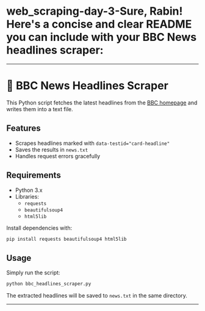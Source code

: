 # web_scraping-day-3-Sure, Rabin! Here's a concise and clear README you can include with your BBC News headlines scraper:

---

# 📰 BBC News Headlines Scraper

This Python script fetches the latest headlines from the [BBC homepage](https://www.bbc.com/) and writes them into a text file.

## Features
- Scrapes headlines marked with `data-testid="card-headline"`
- Saves the results in `news.txt`
- Handles request errors gracefully

## Requirements
- Python 3.x
- Libraries:
  - `requests`
  - `beautifulsoup4`
  - `html5lib`

Install dependencies with:

```bash
pip install requests beautifulsoup4 html5lib
```

## Usage

Simply run the script:

```bash
python bbc_headlines_scraper.py
```

The extracted headlines will be saved to `news.txt` in the same directory.

---


